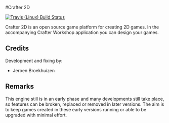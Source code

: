 #Crafter 2D

[![Travis (Linux) Build Status](https://travis-ci.org/crafter2d/crafter2d.svg?branch=master)](https://travis-ci.org/crafter2d/crafter2d.svg?branch=master)

Crafter 2D is an open source game platform for creating 2D games. In the accompanying Crafter Workshop
application you can design your games.

## Credits
Development and fixing by:
 - Jeroen Broekhuizen

## Remarks
This engine still is in an early phase and many developments still take place, so features can be broken,
replaced or removed in later versions. The aim is to keep games created in these early versions running
or able to be upgraded with minimal effort.
